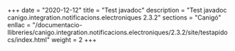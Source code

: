 +++
date        = "2020-12-12"
title       = "Test javadoc"
description = "Test javadoc canigo.integration.notificacions.electroniques 2.3.2"
sections    = "Canigó"
enllac		= "/documentacio-llibreries/canigo.integration.notificacions.electroniques/2.3.2/site/testapidocs/index.html"
weight		= 2
+++
